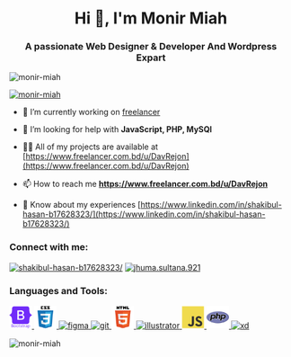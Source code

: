 <h1 align="center">Hi 👋, I'm Monir Miah</h1>
<h3 align="center">A passionate Web Designer & Developer And Wordpress Expart</h3>

<p align="left"> <img src="https://komarev.com/ghpvc/?username=monir-miah&label=Profile%20views&color=0e75b6&style=flat" alt="monir-miah" /> </p>

<p align="left"> <a href="https://github.com/ryo-ma/github-profile-trophy"><img src="https://github-profile-trophy.vercel.app/?username=monir-miah" alt="monir-miah" /></a> </p>

- 🔭 I’m currently working on [freelancer](https://www.freelancer.com.bd/u/DavRejon)

- 🤝 I’m looking for help with **JavaScript, PHP, MySQl**

- 👨‍💻 All of my projects are available at [https://www.freelancer.com.bd/u/DavRejon](https://www.freelancer.com.bd/u/DavRejon)

- 📫 How to reach me **https://www.freelancer.com.bd/u/DavRejon**

- 📄 Know about my experiences [https://www.linkedin.com/in/shakibul-hasan-b17628323/](https://www.linkedin.com/in/shakibul-hasan-b17628323/)

<h3 align="left">Connect with me:</h3>
<p align="left">
<a href="https://linkedin.com/in/shakibul-hasan-b17628323/" target="blank"><img align="center" src="https://raw.githubusercontent.com/rahuldkjain/github-profile-readme-generator/master/src/images/icons/Social/linked-in-alt.svg" alt="shakibul-hasan-b17628323/" height="30" width="40" /></a>
<a href="https://fb.com/jhuma.sultana.921" target="blank"><img align="center" src="https://raw.githubusercontent.com/rahuldkjain/github-profile-readme-generator/master/src/images/icons/Social/facebook.svg" alt="jhuma.sultana.921" height="30" width="40" /></a>
</p>

<h3 align="left">Languages and Tools:</h3>
<p align="left"> <a href="https://getbootstrap.com" target="_blank" rel="noreferrer"> <img src="https://raw.githubusercontent.com/devicons/devicon/master/icons/bootstrap/bootstrap-plain-wordmark.svg" alt="bootstrap" width="40" height="40"/> </a> <a href="https://www.w3schools.com/css/" target="_blank" rel="noreferrer"> <img src="https://raw.githubusercontent.com/devicons/devicon/master/icons/css3/css3-original-wordmark.svg" alt="css3" width="40" height="40"/> </a> <a href="https://www.figma.com/" target="_blank" rel="noreferrer"> <img src="https://www.vectorlogo.zone/logos/figma/figma-icon.svg" alt="figma" width="40" height="40"/> </a> <a href="https://git-scm.com/" target="_blank" rel="noreferrer"> <img src="https://www.vectorlogo.zone/logos/git-scm/git-scm-icon.svg" alt="git" width="40" height="40"/> </a> <a href="https://www.w3.org/html/" target="_blank" rel="noreferrer"> <img src="https://raw.githubusercontent.com/devicons/devicon/master/icons/html5/html5-original-wordmark.svg" alt="html5" width="40" height="40"/> </a> <a href="https://www.adobe.com/in/products/illustrator.html" target="_blank" rel="noreferrer"> <img src="https://www.vectorlogo.zone/logos/adobe_illustrator/adobe_illustrator-icon.svg" alt="illustrator" width="40" height="40"/> </a> <a href="https://developer.mozilla.org/en-US/docs/Web/JavaScript" target="_blank" rel="noreferrer"> <img src="https://raw.githubusercontent.com/devicons/devicon/master/icons/javascript/javascript-original.svg" alt="javascript" width="40" height="40"/> </a> <a href="https://www.php.net" target="_blank" rel="noreferrer"> <img src="https://raw.githubusercontent.com/devicons/devicon/master/icons/php/php-original.svg" alt="php" width="40" height="40"/> </a> <a href="https://www.adobe.com/products/xd.html" target="_blank" rel="noreferrer"> <img src="https://cdn.worldvectorlogo.com/logos/adobe-xd.svg" alt="xd" width="40" height="40"/> </a> </p>

<p><img align="center" src="https://github-readme-stats.vercel.app/api/top-langs?username=monir-miah&show_icons=true&locale=en&layout=compact" alt="monir-miah" /></p>
